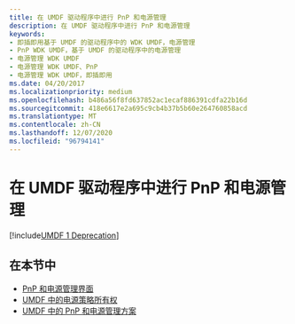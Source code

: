 ```yaml
---
title: 在 UMDF 驱动程序中进行 PnP 和电源管理
description: 在 UMDF 驱动程序中进行 PnP 和电源管理
keywords:
- 即插即用基于 UMDF 的驱动程序中的 WDK UMDF，电源管理
- PnP WDK UMDF，基于 UMDF 的驱动程序中的电源管理
- 电源管理 WDK UMDF
- 电源管理 WDK UMDF、PnP
- 电源管理 WDK UMDF，即插即用
ms.date: 04/20/2017
ms.localizationpriority: medium
ms.openlocfilehash: b486a56f8fd637852ac1ecaf886391cdfa22b16d
ms.sourcegitcommit: 418e6617e2a695c9cb4b37b5b60e264760858acd
ms.translationtype: MT
ms.contentlocale: zh-CN
ms.lasthandoff: 12/07/2020
ms.locfileid: "96794141"
---
```

# <a name="pnp-and-power-management-in-umdf-drivers"></a>在 UMDF 驱动程序中进行 PnP 和电源管理


[!include[UMDF 1 Deprecation](../includes/umdf-1-deprecation.md)]

## <a name="in-this-section"></a>在本节中


-   [PnP 和电源管理界面](pnp-and-power-management-interfaces.md)
-   [UMDF 中的电源策略所有权](power-policy-ownership-in-umdf.md)
-   [UMDF 中的 PnP 和电源管理方案](pnp-and-power-management-scenarios-in-umdf.md)

 

 





